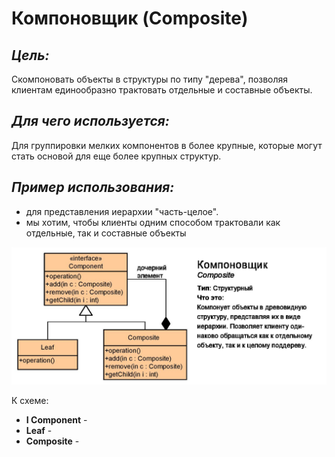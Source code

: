 # Компоновщик (Composite)

## **_Цель:_**

Скомпоновать объекты в структуры по типу "дерева", позволяя клиентам
единообразно трактовать отдельные и составные объекты.

## **_Для чего используется:_**

Для группировки мелких компонентов в более крупные, которые могут стать основой
для еще более крупных структур.

## **_Пример использования:_**

- для представления иерархии "часть-целое".
- мы хотим, чтобы клиенты одним способом трактовали как отдельные, так и
  составные объекты

![composite.png](/img/design_pattern/design_patterns/composite.png)

К схеме:

- **I Component** -
- **Leaf** -
- **Composite** -

